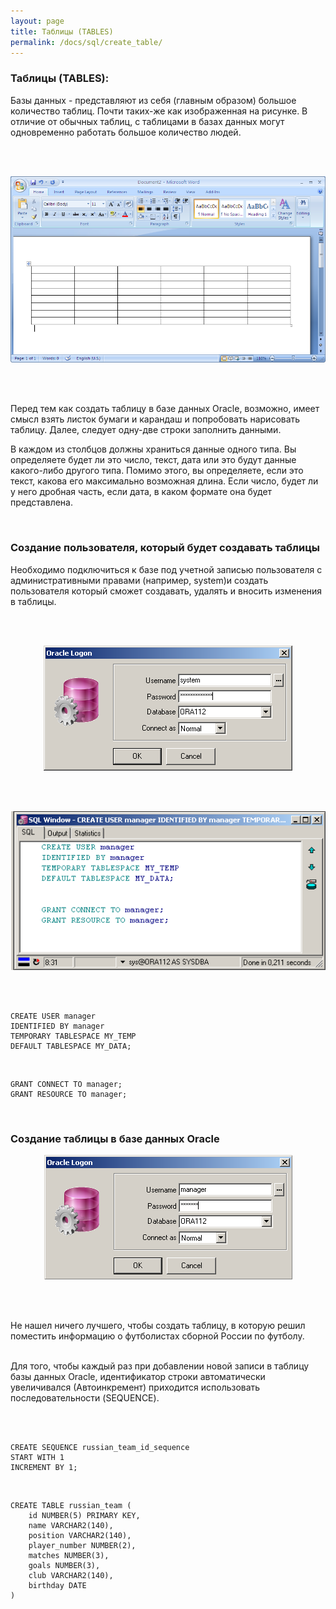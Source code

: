 ```yaml
---
layout: page
title: Таблицы (TABLES)
permalink: /docs/sql/create_table/
---
```


### Таблицы (TABLES):



Базы данных - представляют из себя (главным образом) большое количество таблиц. Почти таких-же как изображенная на рисунке. В отличие от обычных таблиц, с таблицами в базах данных могут одновременно работать большое количество людей.

<br/><br/>

<div align="center">
<img src="/website/docs/03-sql/02-create_table/table.png" border="0" alt="Tables">
</div>

<br/><br/>

Перед тем как создать таблицу в базе данных Oracle, возможно, имеет смысл взять листок бумаги и карандаш и попробовать нарисовать таблицу. Далее, следует одну-две строки заполнить данными.


В каждом из столбцов должны храниться данные одного типа. Вы определяете будет ли это число, текст, дата или это будут данные какого-либо другого типа. Помимо этого, вы определяете, если это текст, какова его максимально возможная длина. Если число, будет ли у него дробная часть, если дата, в каком формате она будет представлена.


<br/>
<h3>Создание пользователя, который будет создавать таблицы</h3>


Необходимо подключиться к базе под учетной записью пользователя с административными правами (например, system)и создать пользователя который сможет создавать, удалять и вносить изменения в таблицы.

<br/><br/>

<div align="center">
<img src="/website/docs/03-sql/02-create_table/system.png" border="0" alt="system as sysem">
</div>

<br/><br/>

<div align="center">
<img src="/website/docs/03-sql/02-create_table/create-user.png" border="0" alt="creating user manager">
</div>

<br/><br/>


    CREATE USER manager
    IDENTIFIED BY manager
    TEMPORARY TABLESPACE MY_TEMP
    DEFAULT TABLESPACE MY_DATA;


<br/>

    GRANT CONNECT TO manager;
    GRANT RESOURCE TO manager;


<br/>
<h3>Создание таблицы в базе данных Oracle</h3>


<div align="center">
<img src="/website/docs/03-sql/02-create_table/manager-as-manager.png" border="0" alt="manager as manager">
</div>

<br/><br/>

Не нашел ничего лучшего, чтобы создать таблицу, в которую решил поместить информацию о футболистах сборной России по футболу.
<br/><br/>

Для того, чтобы каждый раз при добавлении новой записи в таблицу базы данных Oracle, идентификатор строки автоматически увеличивался (Автоинкремент) приходится использовать последовательности (SEQUENCE).

<br/><br/>


    CREATE SEQUENCE russian_team_id_sequence
    START WITH 1
    INCREMENT BY 1;

<br/>

    CREATE TABLE russian_team (
        id NUMBER(5) PRIMARY KEY,
        name VARCHAR2(140),
        position VARCHAR2(140),
        player_number NUMBER(2),
        matches NUMBER(3),
        goals NUMBER(3),
        club VARCHAR2(140),
        birthday DATE
    )

